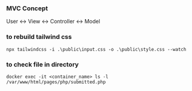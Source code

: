 ### MVC Concept

User <-> View <-> Controller <-> Model

### to rebuild tailwind css

```
npx tailwindcss -i .\public\input.css -o .\public\style.css --watch
```

### to check file in directory

```
docker exec -it <container_name> ls -l /var/www/html/pages/php/submitted.php
```